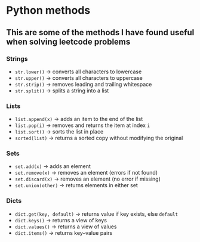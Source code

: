 # Python methods
## This are some of the methods I have found useful when solving leetcode problems

### Strings  
- `str.lower()` → converts all characters to lowercase  
- `str.upper()` → converts all characters to uppercase  
- `str.strip()` → removes leading and trailing whitespace  
- `str.split()` → splits a string into a list  

### Lists  
- `list.append(x)` → adds an item to the end of the list  
- `list.pop(i)` → removes and returns the item at index `i`  
- `list.sort()` → sorts the list in place  
- `sorted(list)` → returns a sorted copy without modifying the original  

### Sets  
- `set.add(x)` → adds an element  
- `set.remove(x)` → removes an element (errors if not found)  
- `set.discard(x)` → removes an element (no error if missing)  
- `set.union(other)` → returns elements in either set  

### Dicts  
- `dict.get(key, default)` → returns value if key exists, else `default`  
- `dict.keys()` → returns a view of keys  
- `dict.values()` → returns a view of values  
- `dict.items()` → returns key–value pairs  
